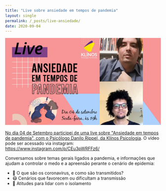 ```yaml
---
title: "Live sobre ansiedade em tempos de pandemia"
layout: single
permalink: /_posts/live-ansiedade/
date: 2020-09-04
---
```


<a href="https://andersonbrito.github.io/_posts/live-ansiedade/"><img src="/assets/images/live-ansiedade.png" width="700">

No dia 04 de Setembro participei de uma live sobre "Ansiedade em tempos de pandemia", com o Psicólogo Danilo Rippel, da [Klínos Psicologia](https://www.instagram.com/klinospsicologia). O vídeo pode ser acessado via instagram: <https://www.instagram.com/p/CEu3pWRFFz6/>

Conversamos sobre temas gerais ligados a pandemia, e informações que ajudam a controlar o medo e a apreensão perante o cenário de epidemia:

- 🦠 O que são os coronavírus, e como são transmitidos?
- 😷 Cenários que favorecem ou dificultam a transmissão
- 💪 Atitudes para lidar com o isolamento
